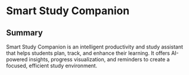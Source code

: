 # Smart Study Companion

## Summary
Smart Study Companion is an intelligent productivity and study assistant that helps students plan, track, and enhance their learning. It offers AI-powered insights, progress visualization, and reminders to create a focused, efficient study environment.

